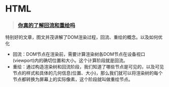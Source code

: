 

# HTML
> ### [你真的了解回流和重绘吗](https://github.com/chenjigeng/blog/blob/master/%E4%BD%A0%E7%9C%9F%E7%9A%84%E4%BA%86%E8%A7%A3%E5%9B%9E%E6%B5%81%E5%92%8C%E9%87%8D%E7%BB%98%E5%90%97.md)

特别好的文章，图文并茂讲解了DOM渲染过程，回流、重绘的概念。以及如何优化
- 回流：DOM节点在渲染前，需要计算渲染树各DOM节点在设备视口(viewport)内的确切位置和大小。这个计算阶段就是回流。
- 重绘：通过构造渲染树和回流阶段，我们知道了哪些节点是可见的，以及可见节点的样式和具体的几何信息(位置、大小)，那么我们就可以将渲染树的每个节点都转换为屏幕上的实际像素，这个阶段就叫做重绘节点。